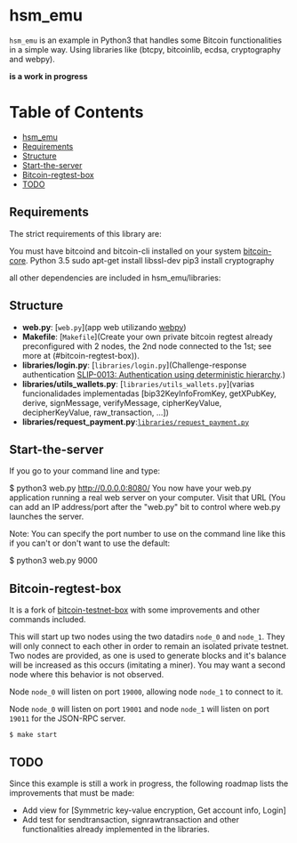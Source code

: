 
# hsm_emu
`hsm_emu` is an example in Python3 that handles some Bitcoin functionalities in a simple way. Using libraries like (btcpy, bitcoinlib, ecdsa, cryptography and webpy).

**is a work in progress**

Table of Contents
=================

 * [hsm_emu](#hsm_emu)
 * [Requirements](#requirements)
 * [Structure](#structure)
 * [Start-the-server](start_server)
 * [Bitcoin-regtest-box](#bitcoin-regtest-box)
 * [TODO](#todo)

## Requirements
The strict requirements of this library are:

You must have bitcoind and bitcoin-cli installed on your system <a href="https://bitcoin.org/en/bitcoin-core/">bitcoin-core</a>.
	Python 3.5
	sudo apt-get install libssl-dev
	pip3 install cryptography
		
all other dependencies are included in hsm_emu/libraries:

## Structure


- **web.py**: [`web.py`](app web utilizando <a href="http://webpy.org">webpy</a>)
- **Makefile**: [`Makefile`](Create your own private bitcoin regtest already preconfigured with 2 nodes, the 2nd node connected to the 1st; see more at (#bitcoin-regtest-box)).
- **libraries/login.py**: [`libraries/login.py`](Challenge-response authentication [SLIP-0013: Authentication using deterministic hierarchy](https://github.com/satoshilabs/slips/blob/master/slip-0013.md).)
- **libraries/utils_wallets.py**: [`libraries/utils_wallets.py`](varias funcionalidades implementadas [bip32KeyInfoFromKey, getXPubKey, derive, signMessage, verifyMessage, cipherKeyValue, decipherKeyValue, raw_transaction, ...])
- **libraries/request_payment.py**:[`libraries/request_payment.py`]()

## Start-the-server
If you go to your command line and type:

$ python3 web.py
http://0.0.0.0:8080/
You now have your web.py application running a real web server on your computer. Visit that URL (You can add an IP address/port after the "web.py" bit to control where web.py launches the server.

Note: You can specify the port number to use on the command line like this if you can't or don't want to use the default:

$ python3 web.py 9000

## Bitcoin-regtest-box
It is a fork of <a href="https://github.com/freewil/bitcoin-testnet-box">bitcoin-testnet-box</a> with some improvements and other commands included.

This will start up two nodes using the two datadirs `node_0` and `node_1`. They
will only connect to each other in order to remain an isolated private testnet.
Two nodes are provided, as one is used to generate blocks and it's balance
will be increased as this occurs (imitating a miner). You may want a second node
where this behavior is not observed.

Node `node_0` will listen on port `19000`, allowing node `node_1` to connect to it.

Node `node_0` will listen on port `19001` and node `node_1` will listen on port `19011`
for the JSON-RPC server.


```
$ make start
```


## TODO
Since this example is still a work in progress, the following roadmap lists the improvements that must be made:
* Add view for [Symmetric key-value encryption, Get account info, Login]
* Add test for sendtransaction, signrawtransaction and other functionalities already implemented in the libraries.
